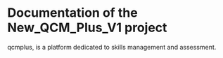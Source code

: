 # Documentation of the New_QCM_Plus_V1 project
qcmplus, is a platform dedicated to skills management and assessment. 
